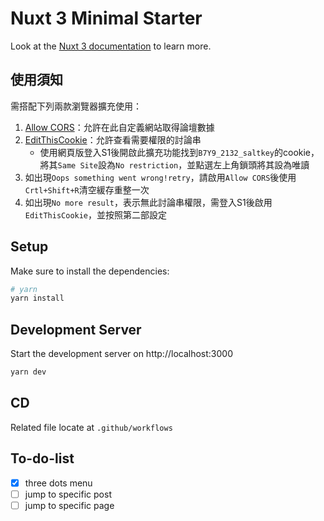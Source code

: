 # Nuxt 3 Minimal Starter

Look at the [Nuxt 3 documentation](https://nuxt.com/docs/getting-started/introduction) to learn more.

## 使用須知
需搭配下列兩款瀏覽器擴充使用：
1. [Allow CORS](https://chrome.google.com/webstore/detail/allow-cors-access-control/lhobafahddgcelffkeicbaginigeejlf?hl=en)：允許在此自定義網站取得論壇數據
2. [EditThisCookie](https://chrome.google.com/webstore/detail/editthiscookie/fngmhnnpilhplaeedifhccceomclgfbg?hl=en)：允許查看需要權限的討論串
    * 使用網頁版登入S1後開啟此擴充功能找到`B7Y9_2132_saltkey`的cookie，將其`Same Site`設為`No restriction`，並點選左上角鎖頭將其設為唯讀
3. 如出現`Oops something went wrong!retry`，請啟用`Allow CORS`後使用`Crtl+Shift+R`清空緩存重整一次
4. 如出現`No more result`，表示無此討論串權限，需登入S1後啟用`EditThisCookie`，並按照第二部設定
## Setup
Make sure to install the dependencies:

```bash
# yarn
yarn install
```

## Development Server

Start the development server on http://localhost:3000

```bash
yarn dev
```
## CD
Related file locate at `.github/workflows`

## To-do-list
- [x] three dots menu
- [ ] jump to specific post
- [ ] jump to specific page